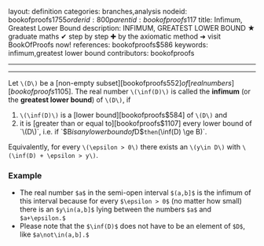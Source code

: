 layout: definition
categories: branches,analysis
nodeid: bookofproofs$1755
orderid: 800
parentid: bookofproofs$117
title: Infimum, Greatest Lower Bound
description: INFIMUM, GREATEST LOWER BOUND ★ graduate maths ✔ step by step ✚ by the axiomatic method ➜ visit BookOfProofs now!
references: bookofproofs$586
keywords: infimum,greatest lower bound
contributors: bookofproofs

---


---

Let `\(D\)` be a [non-empty subset][bookofproofs$552] of [real numbers][bookofproofs$1105]. The real number `\(\inf(D)\)` is called the **infimum** (or the **greatest lower bound**) of `\(D\)`, if  


1. `\(\inf(D)\)` is a [lower bound][bookofproofs$584] of `\(D\)` and 
1. it is [greater than or equal to][bookofproofs$1107] every lower bound of `\(D\)`, i.e. if `$B$` is any lower bound of `$D$` then `\(\inf(D) \ge B\)`. 

Equivalently, for every `\(\epsilon > 0\)` there exists an `\(y\in D\)` with `\(\inf(D) + \epsilon > y\)`.

### Example

* The real number `$a$` in the semi-open interval `$(a,b]$` is the infimum of this interval because for every `$\epsilon > 0$` (no matter how small) there is an `$y\in(a,b]$` lying between the numbers `$a$` and `$a+\epsilon.$` 
* Please note that the `$\inf(D)$` does not have to be an element of `$D$`, like `$a\not\in(a,b].$`
